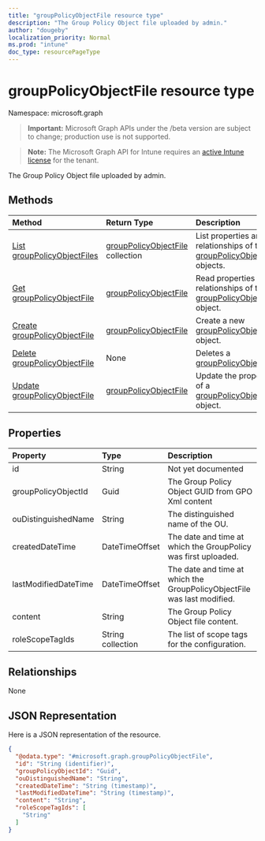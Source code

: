```yaml
---
title: "groupPolicyObjectFile resource type"
description: "The Group Policy Object file uploaded by admin."
author: "dougeby"
localization_priority: Normal
ms.prod: "intune"
doc_type: resourcePageType
---
```


# groupPolicyObjectFile resource type

Namespace: microsoft.graph

> **Important:** Microsoft Graph APIs under the /beta version are subject to change; production use is not supported.

> **Note:** The Microsoft Graph API for Intune requires an [active Intune license](https://go.microsoft.com/fwlink/?linkid=839381) for the tenant.

The Group Policy Object file uploaded by admin.

## Methods
|Method|Return Type|Description|
|:---|:---|:---|
|[List groupPolicyObjectFiles](../api/intune-gpanalyticsservice-grouppolicyobjectfile-list.md)|[groupPolicyObjectFile](../resources/intune-gpanalyticsservice-grouppolicyobjectfile.md) collection|List properties and relationships of the [groupPolicyObjectFile](../resources/intune-gpanalyticsservice-grouppolicyobjectfile.md) objects.|
|[Get groupPolicyObjectFile](../api/intune-gpanalyticsservice-grouppolicyobjectfile-get.md)|[groupPolicyObjectFile](../resources/intune-gpanalyticsservice-grouppolicyobjectfile.md)|Read properties and relationships of the [groupPolicyObjectFile](../resources/intune-gpanalyticsservice-grouppolicyobjectfile.md) object.|
|[Create groupPolicyObjectFile](../api/intune-gpanalyticsservice-grouppolicyobjectfile-create.md)|[groupPolicyObjectFile](../resources/intune-gpanalyticsservice-grouppolicyobjectfile.md)|Create a new [groupPolicyObjectFile](../resources/intune-gpanalyticsservice-grouppolicyobjectfile.md) object.|
|[Delete groupPolicyObjectFile](../api/intune-gpanalyticsservice-grouppolicyobjectfile-delete.md)|None|Deletes a [groupPolicyObjectFile](../resources/intune-gpanalyticsservice-grouppolicyobjectfile.md).|
|[Update groupPolicyObjectFile](../api/intune-gpanalyticsservice-grouppolicyobjectfile-update.md)|[groupPolicyObjectFile](../resources/intune-gpanalyticsservice-grouppolicyobjectfile.md)|Update the properties of a [groupPolicyObjectFile](../resources/intune-gpanalyticsservice-grouppolicyobjectfile.md) object.|

## Properties
|Property|Type|Description|
|:---|:---|:---|
|id|String|Not yet documented|
|groupPolicyObjectId|Guid|The Group Policy Object GUID from GPO Xml content|
|ouDistinguishedName|String|The distinguished name of the OU.|
|createdDateTime|DateTimeOffset|The date and time at which the GroupPolicy was first uploaded.|
|lastModifiedDateTime|DateTimeOffset|The date and time at which the GroupPolicyObjectFile was last modified.|
|content|String|The Group Policy Object file content.|
|roleScopeTagIds|String collection|The list of scope tags for the configuration.|

## Relationships
None

## JSON Representation
Here is a JSON representation of the resource.
<!-- {
  "blockType": "resource",
  "keyProperty": "id",
  "@odata.type": "microsoft.graph.groupPolicyObjectFile"
}
-->
``` json
{
  "@odata.type": "#microsoft.graph.groupPolicyObjectFile",
  "id": "String (identifier)",
  "groupPolicyObjectId": "Guid",
  "ouDistinguishedName": "String",
  "createdDateTime": "String (timestamp)",
  "lastModifiedDateTime": "String (timestamp)",
  "content": "String",
  "roleScopeTagIds": [
    "String"
  ]
}
```





